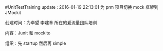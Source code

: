 #UnitTestTraining 
update : 2016-01-19 22:13:01
为  prm 项目切换 mock 框架到 JMockit



创建时间：为卓望 李建章 所在的爱流量团队培训

内容：Junit 和 mockito 

组织：先 startup 然后再 simple